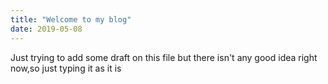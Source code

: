 ```yaml
---
title: "Welcome to my blog"
date: 2019-05-08
---
```


Just trying to add some draft on this file but there isn't any good idea right now,so just typing it as it is
